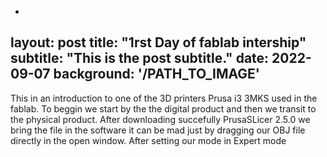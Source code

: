 -
layout: post
title: "1rst Day of fablab intership"
subtitle: "This is the post subtitle."
date: 2022-09-07
background: '/PATH_TO_IMAGE'
---
This in an introduction to one of the 3D printers Prusa i3 3MKS used in the fablab.
To beggin we start by the the digital product and then we transit to the physical product.
After downloading succefully PrusaSLicer 2.5.0 we bring the file in the software it can be mad just by dragging our OBJ file directly in the open window. After setting our mode in Expert mode